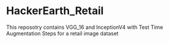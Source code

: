 # HackerEarth_Retail

This reposotry contains VGG_16 and InceptionV4 with Test Time Augmentation Steps for a retail  image dataset
